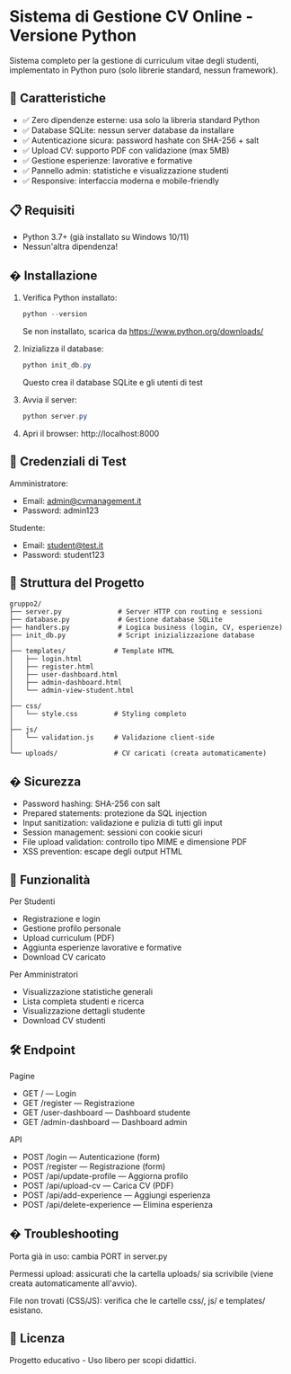 # Sistema di Gestione CV Online - Versione Python

Sistema completo per la gestione di curriculum vitae degli studenti, implementato in Python puro (solo librerie standard, nessun framework).

## 🚀 Caratteristiche

- ✅ Zero dipendenze esterne: usa solo la libreria standard Python
- ✅ Database SQLite: nessun server database da installare
- ✅ Autenticazione sicura: password hashate con SHA-256 + salt
- ✅ Upload CV: supporto PDF con validazione (max 5MB)
- ✅ Gestione esperienze: lavorative e formative
- ✅ Pannello admin: statistiche e visualizzazione studenti
- ✅ Responsive: interfaccia moderna e mobile-friendly

## 📋 Requisiti

- Python 3.7+ (già installato su Windows 10/11)
- Nessun'altra dipendenza!

## � Installazione

1. Verifica Python installato:
   ```powershell
   python --version
   ```
   Se non installato, scarica da https://www.python.org/downloads/

2. Inizializza il database:
   ```powershell
   python init_db.py
   ```
   Questo crea il database SQLite e gli utenti di test

3. Avvia il server:
   ```powershell
   python server.py
   ```

4. Apri il browser:
   http://localhost:8000

## 👤 Credenziali di Test

Amministratore:
- Email: admin@cvmanagement.it
- Password: admin123

Studente:
- Email: student@test.it
- Password: student123

## 📁 Struttura del Progetto

```
gruppo2/
├── server.py              # Server HTTP con routing e sessioni
├── database.py            # Gestione database SQLite
├── handlers.py            # Logica business (login, CV, esperienze)
├── init_db.py             # Script inizializzazione database
│
├── templates/            # Template HTML
│   ├── login.html
│   ├── register.html
│   ├── user-dashboard.html
│   ├── admin-dashboard.html
│   └── admin-view-student.html
│
├── css/
│   └── style.css         # Styling completo
│
├── js/
│   └── validation.js     # Validazione client-side
│
└── uploads/              # CV caricati (creata automaticamente)
```

## � Sicurezza

- Password hashing: SHA-256 con salt
- Prepared statements: protezione da SQL injection
- Input sanitization: validazione e pulizia di tutti gli input
- Session management: sessioni con cookie sicuri
- File upload validation: controllo tipo MIME e dimensione PDF
- XSS prevention: escape degli output HTML

## 🎯 Funzionalità

Per Studenti
- Registrazione e login
- Gestione profilo personale
- Upload curriculum (PDF)
- Aggiunta esperienze lavorative e formative
- Download CV caricato

Per Amministratori
- Visualizzazione statistiche generali
- Lista completa studenti e ricerca
- Visualizzazione dettagli studente
- Download CV studenti

## 🛠️ Endpoint

Pagine
- GET / — Login
- GET /register — Registrazione
- GET /user-dashboard — Dashboard studente
- GET /admin-dashboard — Dashboard admin

API
- POST /login — Autenticazione (form)
- POST /register — Registrazione (form)
- POST /api/update-profile — Aggiorna profilo
- POST /api/upload-cv — Carica CV (PDF)
- POST /api/add-experience — Aggiungi esperienza
- POST /api/delete-experience — Elimina esperienza

## � Troubleshooting

Porta già in uso: cambia PORT in server.py

Permessi upload: assicurati che la cartella uploads/ sia scrivibile (viene creata automaticamente all'avvio).

File non trovati (CSS/JS): verifica che le cartelle css/, js/ e templates/ esistano.

## 📄 Licenza

Progetto educativo - Uso libero per scopi didattici.
